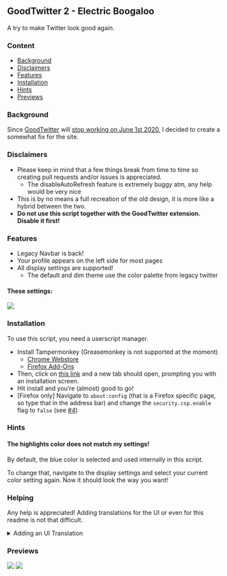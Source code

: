 ## GoodTwitter 2 - Electric Boogaloo

A try to make Twitter look good again.

### Content
- [Background](#background)
- [Disclaimers](#disclaimers)
- [Features](#features)
- [Installation](#installation)
- [Hints](#hints)
- [Previews](#previews)


### Background
Since [GoodTwitter](https://github.com/ZusorCode/GoodTwitter) will [stop working on June 1st 2020](https://twitter.com/ZusorOW/status/1258885451055800320), I decided to create a somewhat fix for the site.

### Disclaimers
- Please keep in mind that a few things break from time to time so creating pull requests and/or issues is appreciated.
  - The disableAutoRefresh feature is extremely buggy atm, any help would be very nice
- This is by no means a full recreation of the old design, it is more like a hybrid between the two.
- **Do not use this script together with the GoodTwitter extension. Disable it first!**

### Features
- Legacy Navbar is back!
- Your profile appears on the left side for most pages
- All display settings are supported!
  - The default and dim theme use the color palette from legacy twitter

#### These settings:
![](https://i.imgur.com/i3XeekK.png)

### Installation
To use this script, you need a userscript manager.

- Install Tampermonkey (Greasemonkey is not supported at the moment)
  - [Chrome Webstore](https://chrome.google.com/webstore/detail/tampermonkey/dhdgffkkebhmkfjojejmpbldmpobfkfo)
  - [Firefox Add-Ons](https://addons.mozilla.org/de/firefox/addon/tampermonkey/)
- Then, click on [this link](https://github.com/Bl4Cc4t/GoodTwitter2/raw/master/twitter.gt2eb.user.js) and a new tab should open, prompting you with an installation screen.
- Hit install and you’re (almost) good to go!
- [Firefox only] Navigate to `about:config` (that is a Firefox specific page, so type that in the address bar) and change the `security.csp.enable` flag to `false` (see [#4](https://github.com/Bl4Cc4t/GoodTwitter2/issues/4))

### Hints
#### The highlights color does not match my settings!
By default, the blue color is selected and used internally in this script.

To change that, navigate to the display settings and select your current color setting again.
Now it should look the way you want!

### Helping
Any help is appreciated!
Adding translations for the UI or even for this readme is not that difficult.

<details>
  <summary>Adding an UI Translation</summary>

  1. Go to the i18n folder.
  1. If a translation does not yet exist for your language, duplicate the `en.json` file and change the file name language id accordingly (i.e. `ja.json` or `nl.json`).
    - You can get the id by pressing <kbd>Ctrl</kbd> + <kbd>U</kbd> on the twitter page and looking at the second line:
      ![](https://i.imgur.com/AarcTav.png)

  1. Then, translate all strings and create a pull request.
    - No idea how git works and too proud to learn it? You can also create an new issue with your translation.
      Be sure to wrap the contents in
      ```
      \`\`\`code\`\`\`
      ```

</details>

### Previews
![](https://i.imgur.com/3xY7IIpr.png)
![](https://i.imgur.com/gxg8CUEr.png)
